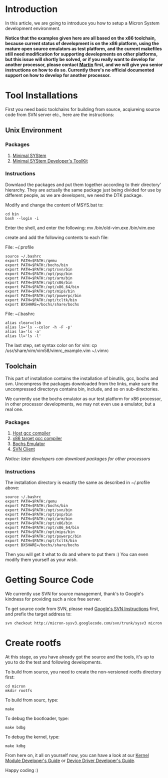 # Introduction #

In this article, we are going to introduce you how to setup a Micron System development environment.

**Notice that the examples given here are all based on the x86 toolchain, because current status of development is on the x86 platform, using the mature open source emulators as test platform, and the current makefiles still need modification for supporting developments on other platforms, but this issue will shortly be solved, or if you really want to develop for another processor, please contact [Martin](PsnMartin.md) first, and we will give you senior instructions on how to do so. Currently there's no official documented support on how to develop for another processor.**

# Tool Installations #

First you need basic toolchains for building from source, acqiureing source code from SVN server etc., here are the instructions:

## Unix Environment ##

### Packages ###

  1. [Minimal SYStem](http://micron-sysv3.googlecode.com/files/MSYS.rar)
  1. [Minimal SYStem Developer's ToolKit](http://micron-sysv3.googlecode.com/files/MSYS-DTK.rar)

### Instructions ###

Downlaod the packages and put them together according to their directory' hierarchy. They are actually the same package just being divided for use by different people, as we are developers, we need the DTK package.

Modify and change the content of MSYS.bat to:

```
cd bin
bash --login -i
```

Enter the shell, and enter the following:
mv /bin/old-vim.exe /bin/vim.exe

create and add the following contents to each file:

File: ~/.profile
```
source ~/.bashrc
export PATH=$PATH:/qemu
export PATH=$PATH:/bochs/bin
export PATH=$PATH:/opt/svn/bin
export PATH=$PATH:/opt/psp/bin
export PATH=$PATH:/opt/arm/bin
export PATH=$PATH:/opt/x86/bin
export PATH=$PATH:/opt/x86_64/bin
export PATH=$PATH:/opt/mips/bin
export PATH=$PATH:/opt/powerpc/bin
export PATH=$PATH:/opt/tcltk/bin
export BXSHARE=/bochs/share/bochs
```

File: ~/.bashrc
```
alias clear=clsb
alias ls='ls --color -h -F -p'
alias la='ls -a'
alias ll='ls -l'
```

The last step, set syntax color on for vim:
cp /usr/share/vim/vim58/vimrc\_example.vim ~/.vimrc

## Toolchain ##
This part of installation contains the installation of binutils, gcc, bochs and svn.
Uncompress the packages downloaded from the links, make sure the uncompressed directorys contains bin, include, and so on sub-directories.

We currently use the bochs emulator as our test platform for x86 processor, in other processor developments, we may not even use a emulator, but a real one.

### Packages ###
  1. [Host gcc compiler](http://micron-sysv3.googlecode.com/files/mingw-gcc.rar)
  1. [x86 target gcc compiler](http://micron-sysv3.googlecode.com/files/i686-elf-gcc.rar)
  1. [Bochs Emulator](http://micron-sysv3.googlecode.com/files/bochs-2.3-Micron.rar)
  1. [SVN Client](http://micron-sysv3.googlecode.com/files/svn.rar)

_Notice: later developers can download packages for other processors_

### Instructions ###
The installation directory is exactly the same as described in ~/.profile above:
```
source ~/.bashrc
export PATH=$PATH:/qemu
export PATH=$PATH:/bochs/bin
export PATH=$PATH:/opt/svn/bin
export PATH=$PATH:/opt/psp/bin
export PATH=$PATH:/opt/arm/bin
export PATH=$PATH:/opt/x86/bin
export PATH=$PATH:/opt/x86_64/bin
export PATH=$PATH:/opt/mips/bin
export PATH=$PATH:/opt/powerpc/bin
export PATH=$PATH:/opt/tcltk/bin
export BXSHARE=/bochs/share/bochs
```

Then you will get it what to do and where to put them :) You can even modify them yourself as your wish.

# Getting Source Code #

We currently use SVN for source management, thank's to Google's kindness for providing such a nice free server.

To get source code from SVN, please read [Google's SVN Instructions](http://code.google.com/p/micron-sysv3/source) first, and prefix the target address to:
```
svn checkout http://micron-sysv3.googlecode.com/svn/trunk/sysv3 micron
```

# Create rootfs #

At this stage, as you have already got the source and the tools, it's up to you to do the test and following developments.

To build from source, you need to create the non-versioned rootfs directory first:
```
cd micron
mkdir rootfs
```

To build from sourc, type:
```
make
```

To debug the bootloader, type:
```
make bdbg
```

To debug the kernel, type:
```
make kdbg
```

From here on, it all on yourself now, you can have a look at our [Kernel Module Developer's Guide](Mod.md) or [Device Driver Developer's Guide](Dev.md).

Happy coding :)